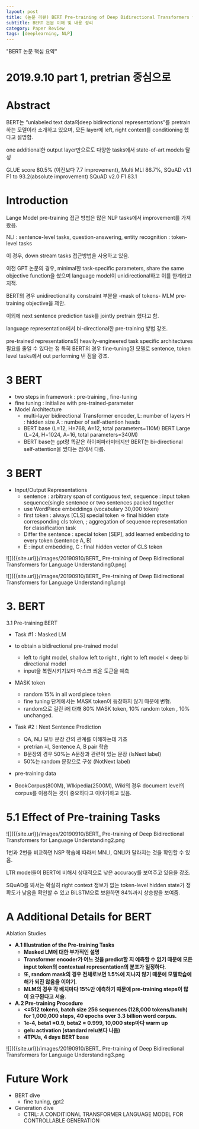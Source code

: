 ```yaml
---
layout: post
title: (논문 리뷰) BERT Pre-training of Deep Bidirectional Transformers for Language Understanding
subtitle: BERT 논문 이해 및 내용 정리
category: Paper Review
tags: [deeplearning, NLP]
---
```



"BERT 논문 핵심 요약"

# 2019.9.10 part 1, pretrian 중심으로

# Abstract

BERT는 “unlabeled text data의deep bidirectional representations”를 pretrain하는 모델이라 소개하고 있으며, 모든 layer에 left, right context를 conditioning 했다고 설명함.

one additional한 output layer만으로도 다양한 tasks에서 state-of-art models 달성

GLUE score 80.5% (이전보다 7.7 improvement), Multi MLI 86.7%, SQuAD v1.1 F1 to 93.2(absolute improvement) SQuAD v2.0 F1 83.1

# Introduction

Lange Model pre-training 접근 방법은 많은 NLP tasks에서 improvement를 가져왔음.

NLI : sentence-level tasks, question-answering, entity recognition : token-level tasks

이 경우, down stream tasks 접근방법을 사용하고 있음.

이전 GPT 논문의 경우, minimal한 task-specific parameters, share the same objective function을 썼으며 language model이 unidirectional하고 이를 한계라고 지적.

BERT의 경우 unidirectionality constraint 부분을 -mask of tokens- MLM pre-training objective을 제안.

이외에 next sentence prediction task를 jointly pretrain 했다고 함.

language representation에서 bi-directional한 pre-training 방법 강조.

pre-trained representations의 heavily-engineered task specific architectures필요를 줄일 수 있다는 점 특히 BERT의 경우 fine-tuning된 모델로 sentence, token level tasks에서 out performing 낸 점을 강조.

# 3 BERT

* two steps in framework : pre-training , fine-tuning
* fine tuning : initialize with pre-trained-parameter
* Model Architecture
  * multi-layer bidirectional Transformer encoder, L: number of layers H : hidden size A : number of self-attention heads
  * BERT base (L=12, H=768, A=12, total parameters=110M) BERT Large (L=24, H=1024, A=16, total parameters=340M)
  * BERT base는 gpt랑 똑같은 하이퍼파라미터지만 BERT는 bi-directional self-attention을 썼다는 점에서 다름.

# 3 BERT

* Input/Output Representations
  * sentence : arbitrary span of contiguous text, sequence : input token sequence(single sentence or two sentences packed together
  * use WordPiece embeddings  (vocabulary 30,000 token)
  * first token : always [CLS]  special token => final hidden state corresponding cls token, ; aggregation of sequence representation for classification task
  * Differ the sentence : special token [SEP], add learned embedding to every token (sentence A, B)
  * E : input embedding, C : final hidden vector of CLS token

![]({{site.url}}/images/20190910/BERT_ Pre-training of Deep Bidirectional Transformers for Language Understanding0.png)

![]({{site.url}}/images/20190910/BERT_ Pre-training of Deep Bidirectional Transformers for Language Understanding1.png)

# 3. BERT
3.1 Pre-training BERT

* Task #1 : Masked LM
* to obtain a bidirectional pre-trained model
  * left to right model, shallow left to right , right to left model < deep bi directional model
  * input을 복원시키기보다 마스크 씌운 토큰을 예측
* MASK token
  * random 15% in all word piece token
  * fine tuning 단계에서는 MASK token이 등장하지 않기 때문에 변형.
  * random으로 걸린 i에 대해 80% MASK token, 10% random token , 10% unchanged.

* Task #2 : Next Sentence Prediction
  * QA, NLI 모두 문장 간의 관계를 이해하는데 기초
  * pretrian 시,  Sentence A, B pair 학습
  * B문장의 경우 50%는 A문장과 관련이 있는 문장 (IsNext  label)
  * 50%는 random 문장으로 구성 (NotNext label)
* pre-training data
* BookCorpus(800M), WIkipedia(2500M), Wiki의 경우 document level의 corpus를 이용하는 것이 중요하다고 이야기하고 있음.

# 5.1 Effect of Pre-training Tasks

![]({{site.url}}/images/20190910/BERT_ Pre-training of Deep Bidirectional Transformers for Language Understanding2.png
<!-- <img src="20190910/BERT_ Pre-training of Deep Bidirectional Transformers for Language Understanding2.png" width=500px /> -->

1번과 2번을 비교하면 NSP 학습에 따라서 MNLI, QNLI가 달라지는 것을 확인할 수 있음.

LTR model들이 BERT에 비해서 상대적으로 낮은 accuracy를 보여주고 있음을 강조.

SQuAD를 봐서는 확실히 right context 정보가 없는 token-level hidden state가 정확도가 낮음을 확인할 수 있고 BiLSTM으로 보완하면 84%까지 상승함을 보여줌.

# A Additional Details for BERT
Ablation Studies

* __A.1 Illustration of the Pre-training Tasks__
  * __Masked LM에 대한 부가적인 설명__
  * __Transformer encoder가 어느 것을 predict할 지 예측할 수 없기 때문에 모든 input token의 contextual representation의 분포가 일정하다.__
  * __또, random mask의 경우 전체로보면 1.5%에 지나지 않기 때문에 모델학습에 해가 되진 않음을 이야기.__
  * __MLM의 경우 각 배치마다 15%만 에측하기 때문에 pre-training steps이 많이 요구된다고 서술.__
* __A.2 Pre-training Procedure__
  * __<=512 tokens, batch size 256 sequences (128,000 tokens/batch) for 1,000,000 steps, 40 epochs over 3.3 billion word corpus.__
  * __1e-4, beta1 =0.9, beta2 = 0.999, 10,000 step마다 warm up__
  * __gelu activation (standard relu보다 나음)__
  * __4TPUs, 4 days BERT base__

![]({{site.url}}/images/20190910/BERT_ Pre-training of Deep Bidirectional Transformers for Language Understanding3.png
<!-- <img src="20190910/BERT_ Pre-training of Deep Bidirectional Transformers for Language Understanding3.png" width=500px /> -->

# Future Work

* BERT dive
  * fine tuning, gpt2
* Generation dive
  * CTRL: A CONDITIONAL TRANSFORMER LANGUAGE MODEL FOR CONTROLLABLE GENERATION

